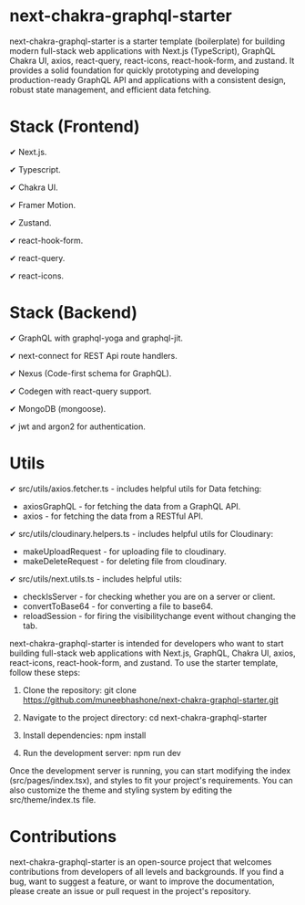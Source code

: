 # next-chakra-graphql-starter

next-chakra-graphql-starter is a starter template (boilerplate) for building modern full-stack web applications with Next.js (TypeScript), GraphQL Chakra UI, axios, react-query, react-icons, react-hook-form, and zustand. It provides a solid foundation for quickly prototyping and developing production-ready GraphQL API and applications with a consistent design, robust state management, and efficient data fetching.

# Stack (Frontend)

✔ Next.js.

✔ Typescript.

✔ Chakra UI.

✔ Framer Motion.

✔ Zustand.

✔ react-hook-form.

✔ react-query.

✔ react-icons.

# Stack (Backend)

✔ GraphQL with graphql-yoga and graphql-jit.

✔ next-connect for REST Api route handlers.

✔ Nexus (Code-first schema for GraphQL).

✔ Codegen with react-query support.

✔ MongoDB (mongoose).

✔ jwt and argon2 for authentication.

# Utils

✔ src/utils/axios.fetcher.ts - includes helpful utils for Data fetching:

- axiosGraphQL - for fetching the data from a GraphQL API.
- axios - for fetching the data from a RESTful API.

✔ src/utils/cloudinary.helpers.ts - includes helpful utils for Cloudinary:

- makeUploadRequest - for uploading file to cloudinary.
- makeDeleteRequest - for deleting file from cloudinary.

✔ src/utils/next.utils.ts - includes helpful utils:

- checkIsServer - for checking whether you are on a server or client.
- convertToBase64 - for converting a file to base64.
- reloadSession - for firing the visibilitychange event without changing the tab.

next-chakra-graphql-starter is intended for developers who want to start building full-stack web applications with Next.js, GraphQL, Chakra UI, axios, react-icons, react-hook-form, and zustand. To use the starter template, follow these steps:

1. Clone the repository: git clone https://github.com/muneebhashone/next-chakra-graphql-starter.git

2. Navigate to the project directory: cd next-chakra-graphql-starter

3. Install dependencies: npm install

4. Run the development server: npm run dev

Once the development server is running, you can start modifying the index (src/pages/index.tsx), and styles to fit your project's requirements. You can also customize the theme and styling system by editing the src/theme/index.ts file.

# Contributions

next-chakra-graphql-starter is an open-source project that welcomes contributions from developers of all levels and backgrounds. If you find a bug, want to suggest a feature, or want to improve the documentation, please create an issue or pull request in the project's repository.
